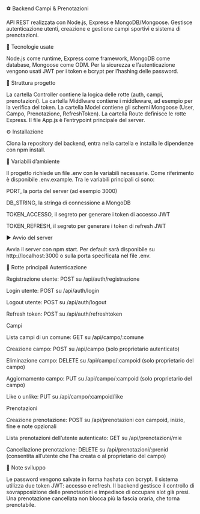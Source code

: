 ⚽ Backend Campi & Prenotazioni

API REST realizzata con Node.js, Express e MongoDB/Mongoose.
Gestisce autenticazione utenti, creazione e gestione campi sportivi e sistema di prenotazioni.

🚀 Tecnologie usate

Node.js come runtime, Express come framework, MongoDB come database, Mongoose come ODM.
Per la sicurezza e l’autenticazione vengono usati JWT per i token e bcrypt per l’hashing delle password.

📂 Struttura progetto

La cartella Controller contiene la logica delle rotte (auth, campi, prenotazioni).
La cartella Middlware contiene i middleware, ad esempio per la verifica del token.
La cartella Model contiene gli schemi Mongoose (User, Campo, Prenotazione, RefreshToken).
La cartella Route definisce le rotte Express.
Il file App.js è l’entrypoint principale del server.

⚙️ Installazione

Clona la repository del backend, entra nella cartella e installa le dipendenze con npm install.

🔑 Variabili d’ambiente

Il progetto richiede un file .env con le variabili necessarie.
Come riferimento è disponibile .env.example.
Tra le variabili principali ci sono:

PORT, la porta del server (ad esempio 3000)

DB_STRING, la stringa di connessione a MongoDB

TOKEN_ACCESSO, il segreto per generare i token di accesso JWT

TOKEN_REFRESH, il segreto per generare i token di refresh JWT

▶️ Avvio del server

Avvia il server con npm start.
Per default sarà disponibile su http://localhost:3000 o sulla porta specificata nel file .env.

📌 Rotte principali
Autenticazione

Registrazione utente: POST su /api/auth/registrazione

Login utente: POST su /api/auth/login

Logout utente: POST su /api/auth/logout

Refresh token: POST su /api/auth/refreshtoken

Campi

Lista campi di un comune: GET su /api/campo/:comune

Creazione campo: POST su /api/campo (solo proprietario autenticato)

Eliminazione campo: DELETE su /api/campo/:campoid (solo proprietario del campo)

Aggiornamento campo: PUT su /api/campo/:campoid (solo proprietario del campo)

Like o unlike: PUT su /api/campo/:campoid/like

Prenotazioni

Creazione prenotazione: POST su /api/prenotazioni con campoid, inizio, fine e note opzionali

Lista prenotazioni dell’utente autenticato: GET su /api/prenotazioni/mie

Cancellazione prenotazione: DELETE su /api/prenotazioni/:prenid (consentita all’utente che l’ha creata o al proprietario del campo)

🧪 Note sviluppo

Le password vengono salvate in forma hashata con bcrypt.
Il sistema utilizza due token JWT: accesso e refresh.
Il backend gestisce il controllo di sovrapposizione delle prenotazioni e impedisce di occupare slot già presi.
Una prenotazione cancellata non blocca più la fascia oraria, che torna prenotabile.
